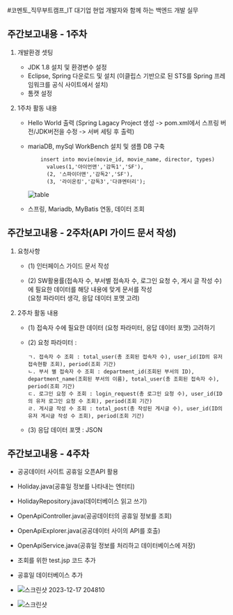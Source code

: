 #코멘토_직무부트캠프_IT 대기업 현업 개발자와 함께 하는 백엔드 개발 실무

## 주간보고내용 - 1주차

1. 개발환경 셋팅
    - JDK 1.8 설치 및 환경변수 설정
    - Eclipse, Spring 다운로드 및 설치 (이클립스 기반으로 된 STS를 Spring 프레임워크를 공식 사이트에서 설치)
    - 톰캣 설정
      
2. 1주차 활동 내용
    - Hello World 출력 (Spring Lagacy Project 생성 -> pom.xml에서 스프링 버전/JDK버전을 수정 -> 서버 세팅 후 출력)
    - mariaDB, mySql WorkBench 설치 및 샘플 DB 구축
      
              insert into movie(movie_id, movie_name, director, types)
                values(1,'아이언맨','감독1','SF'),
                (2, '스파이더맨','감독2','SF'),
                (3, '라이온킹','감독3','다큐멘터리');
      ![table](https://github.com/lesh0331/comento_leesunghyeon/assets/69080831/c2d303e9-6999-4e19-8c38-d3fbceda1eb2)

      
    - 스프링, Mariadb, MyBatis 연동, 데이터 조회    
  
## 주간보고내용 - 2주차(API 가이드 문서 작성)

1. 요청사항
   - (1) 인터페이스 가이드 문서 작성

   - (2) SW활용률(접속자 수, 부서별 접속자 수, 로그인 요청 수, 게시 글 작성 수)  
         에 필요한 데이터를 해당 내용에 맞게 문서를 작성  
         (요청 파라미터 생각, 응답 데이터 포맷 고려)

2. 2주차 활동 내용
   - (1) 접속자 수에 필요한 데이터 (요청 파라미터, 응답 데이터 포맷) 고려하기
   - 
     (2) 요청 파라미터 :
       
         ㄱ. 접속자 수 조회 : total_user(총 조회된 접속자 수), user_id(ID의 유저 접속현황 조회), period(조회 기간)   
         ㄴ. 부서 별 접속자 수 조회 : department_id(조회된 부서의 ID), department_name(조회된 부서의 이름), total_user(총 조회된 접속자 수), period(조회 기간)   
         ㄷ. 로그인 요청 수 조회 : login_request(총 로그인 요청 수), user_id(ID의 유저 로그인 요청 수 조회), period(조회 기간)   
         ㄹ. 게시글 작성 수 조회 : total_post(총 작성된 게시글 수), user_id(ID의 유저 게시글 작성 수 조회), period(조회 기간)  

   - (3) 응답 데이터 포맷 : JSON

## 주간보고내용 - 4주차

- 공공데이터 사이트 공휴일 오픈API 활용
- Holiday.java(공휴일 정보를 나타내는 엔터티)
- HolidayRepository.java(데이터베이스 읽고 쓰기)
- OpenApiController.java(공공데이터의 공휴일 정보를 조회)
- OpenApiExplorer.java(공공데이터 사이의 API를 호출)
- OpenApiService.java(공휴일 정보를 처리하고 데이터베이스에 저장)
- 조회를 위한 test.jsp 코드 추가
- 공휴일 데이터베이스 추가
- ![스크린샷 2023-12-17 204810](https://github.com/lesh0331/comento_leesunghyeon/assets/69080831/e86b5797-4ee8-437f-811e-51d27cf6a677)

- ![스크린샷](https://github.com/user-attachments/assets/d2facb20-d64c-4a43-91d7-9aba74c926c1)


